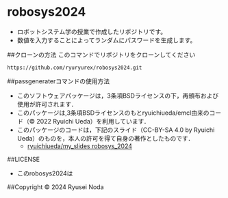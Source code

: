 # robosys2024
- ロボットシステム学の授業で作成したリポジトリです。
- 数値を入力することによってランダムにパスワードを生成します。

##クローンの方法
このコマンドでリポジトリをクローンしてください

```
https://github.com/ryuryurex/robosys2024.git
```

##passgeneraterコマンドの使用方法

* このソフトウェアパッケージは，3条項BSDライセンスの下，再頒布および使用が許可されます．
* このパッケージは,3条項BSDライセンスのもとryuichiueda/emcl由来のコード（© 2022 Ryuichi Ueda）を利用しています．
* このパッケージのコードは，下記のスライド（CC-BY-SA 4.0 by Ryuichi Ueda）のものを，本人の許可を得て自身の著作としたものです．
    * [ryuichiueda/my_slides robosys_2024](https://github.com/ryuichiueda/my_slides/tree/master/robosys_2024)

##LICENSE
* このrobosys2024は

##Copyright
© 2024 Ryusei Noda
